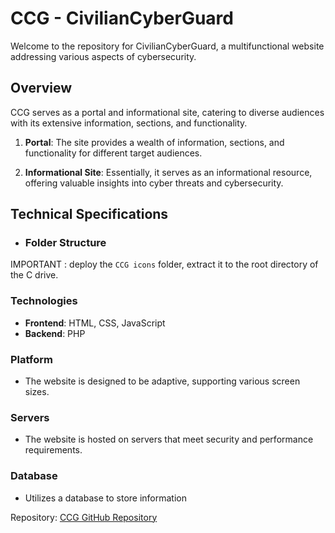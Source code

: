 # CCG - CivilianCyberGuard

Welcome to the repository for CivilianCyberGuard, a multifunctional website addressing various aspects of cybersecurity.

## Overview

CCG serves as a portal and informational site, catering to diverse audiences with its extensive information, sections, and functionality.

1. **Portal**: The site provides a wealth of information, sections, and functionality for different target audiences.

2. **Informational Site**: Essentially, it serves as an informational resource, offering valuable insights into cyber threats and cybersecurity.

## Technical Specifications

- ### Folder Structure
 
IMPORTANT : deploy the `CCG icons` folder, extract it to the root directory of the C drive.

### Technologies
- **Frontend**: HTML, CSS, JavaScript
- **Backend**: PHP

### Platform
- The website is designed to be adaptive, supporting various screen sizes.

### Servers
- The website is hosted on servers that meet security and performance requirements.

### Database
- Utilizes a database to store information



Repository: [CCG GitHub Repository](https://github.com/coderfromFIT/CCG)
